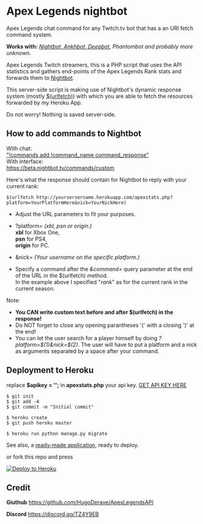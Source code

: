 # Apex Legends nightbot

Apex Legends chat command for any Twitch.tv bot that has a an URI fetch command system.

**Works with:** *[Nightbot, Ankhbot, Deepbot](https://blog.thomassen.xyz/custom-apis/), Phantombot and probably more unknown.* 

Apex Legends Twitch streamers, this is a PHP script that uses the API statistics and gathers end-points of the Apex Legends Rank stats and forwards them to [Nightbot](http://nightbot.tv).

This server-side script is making use of Nightbot's dynamic response system (mostly [$(urlfetch)](https://docs.nightbot.tv/commands/variables/urlfetch)) with which you are able to fetch the resources forwarded by my Heroku App.

Do not worry! Nothing is saved server-side.

## How to add commands to Nightbot

With chat:  
["!commands add !command_name command_response"](https://docs.nightbot.tv/commands/commands)  
With interface:  
https://beta.nightbot.tv/commands/custom  

Here's what the response should contain for Nightbot to reply with your current rank:  

    $(urlfetch http://yourservername.herokuapp.com/apexstats.php?platform=YourPlatformHere&nick=YourNickHere)
- Adjust the URL parameters to fit your purposes.
- ?platform= *(xbl, psn or origin.)*  
**xbl** for Xbox One,   
**psn** for PS4,  
**origin** for PC.  

- &nick= *(Your username on the specific platform.)*
- Specify a command after the *&command=* query parameter at the end of the URL in the $(urlfetch) method.   
In the example above I specified "*rank*" as for the current rank in the current season.  

Note:  
- **You CAN write custom text before and after $(urlfetch) in the response!**  
- Do NOT forget to close any opening parantheses '(' with a closing ')' at the end!  
- You can let the user search for a player himself by doing *?platform=$(1)&nick=$(2)*.
The user will have to put a platform and a nick as arguments separated by a space after your command.


## Deployment to Heroku

replace **$apikey = '';** in **apexstats.php** your api key. [GET API KEY HERE](https://api.mozambiquehe.re/getkey)


    $ git init
    $ git add -A
    $ git commit -m "Initial commit"

    $ heroku create
    $ git push heroku master

    $ heroku run python manage.py migrate

See also, a [ready-made application](https://github.com/heroku/python-getting-started), ready to deploy.

or fork this repo and press

<p><a href="https://heroku.com/deploy" rel="nofollow"><img src="https://camo.githubusercontent.com/c0824806f5221ebb7d25e559568582dd39dd1170/68747470733a2f2f7777772e6865726f6b7563646e2e636f6d2f6465706c6f792f627574746f6e2e706e67" alt="Deploy to Heroku" data-canonical-src="https://www.herokucdn.com/deploy/button.png" style="max-width:100%;"></a></p>

## Credit

**Giuthub** https://github.com/HugoDerave/ApexLegendsAPI

**Discord** https://discord.gg/TZ4Y9EB


